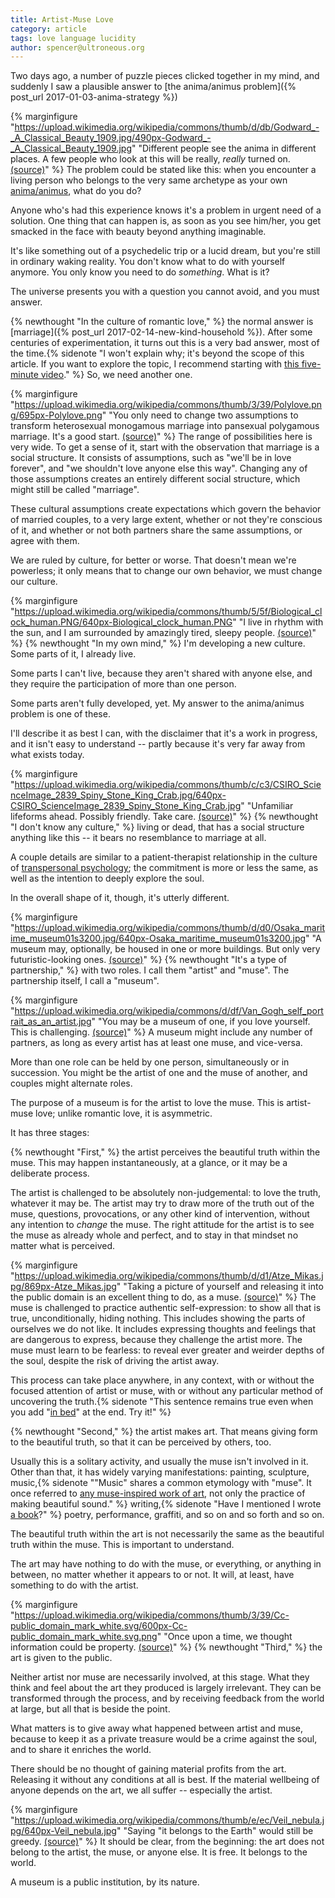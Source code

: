 ```yaml
---
title: Artist-Muse Love
category: article
tags: love language lucidity
author: spencer@ultroneous.org
---
```


Two days ago, a number of puzzle pieces clicked together in my mind, and suddenly I saw a plausible answer to [the anima/animus problem]({% post_url 2017-01-03-anima-strategy %})

{% marginfigure "https://upload.wikimedia.org/wikipedia/commons/thumb/d/db/Godward_-_A_Classical_Beauty_1909.jpg/490px-Godward_-_A_Classical_Beauty_1909.jpg" "Different people see the anima in different places. A few people who look at this will be really, *really* turned on. [(source)](https://commons.wikimedia.org/wiki/File:Godward_-_A_Classical_Beauty_1909.jpg)" %}
The problem could be stated like this: when you encounter a living person who belongs to the very same archetype as your own [anima/animus](https://en.wikipedia.org/wiki/Anima_and_animus), what do you do?

Anyone who's had this experience knows it's a problem in urgent need of a solution. One thing that can happen is, as soon as you see him/her, you get smacked in the face with beauty beyond anything imaginable.

It's like something out of a psychedelic trip or a lucid dream, but you're still in ordinary waking reality. You don't know what to do with yourself anymore. You only know you need to do *something*. What is it?

The universe presents you with a question you cannot avoid, and you must answer.

{% newthought "In the culture of romantic love," %} the normal answer is [marriage]({% post_url 2017-02-14-new-kind-household %}). After some centuries of experimentation, it turns out this is a very bad answer, most of the time.{% sidenote "I won't explain why; it's beyond the scope of this article. If you want to explore the topic, I recommend starting with [this five-minute video](https://youtu.be/jltM5qYn25w)." %} So, we need another one.

{% marginfigure "https://upload.wikimedia.org/wikipedia/commons/thumb/3/39/Polylove.png/695px-Polylove.png" "You only need to change two assumptions to transform heterosexual monogamous marriage into pansexual polygamous marriage. It's a good start. [(source)](https://upload.wikimedia.org/wikipedia/commons/thumb/3/39/Polylove.png/695px-Polylove.png)" %}
The range of possibilities here is very wide. To get a sense of it, start with the observation that marriage is a social structure. It consists of assumptions, such as "we'll be in love forever", and "we shouldn't love anyone else this way". Changing any of those assumptions creates an entirely different social structure, which might still be called "marriage".

These cultural assumptions create expectations which govern the behavior of married couples, to a very large extent, whether or not they're conscious of it, and whether or not both partners share the same assumptions, or agree with them.

We are ruled by culture, for better or worse. That doesn't mean we're powerless; it only means that to change our own behavior, we must change our culture.

{% marginfigure "https://upload.wikimedia.org/wikipedia/commons/thumb/5/5f/Biological_clock_human.PNG/640px-Biological_clock_human.PNG" "I live in rhythm with the sun, and I am surrounded by amazingly tired, sleepy people. [(source)](https://commons.wikimedia.org/wiki/File:Biological_clock_human.PNG)" %}
{% newthought "In my own mind," %} I'm developing a new culture. Some parts of it, I already live.

Some parts I can't live, because they aren't shared with anyone else, and they require the participation of more than one person.

Some parts aren't fully developed, yet. My answer to the anima/animus problem is one of these.

I'll describe it as best I can, with the disclaimer that it's a work in progress, and it isn't easy to understand -- partly because it's very far away from what exists today.

{% marginfigure "https://upload.wikimedia.org/wikipedia/commons/thumb/c/c3/CSIRO_ScienceImage_2839_Spiny_Stone_King_Crab.jpg/640px-CSIRO_ScienceImage_2839_Spiny_Stone_King_Crab.jpg" "Unfamiliar lifeforms ahead. Possibly friendly. Take care. [(source)](https://commons.wikimedia.org/wiki/File:CSIRO_ScienceImage_2839_Spiny_Stone_King_Crab.jpg)" %}
{% newthought "I don't know any culture," %} living or dead, that has a social structure anything like this -- it bears no resemblance to marriage at all.

A couple details are similar to a patient-therapist relationship in the culture of [transpersonal psychology](https://en.wikipedia.org/wiki/Transpersonal_psychology); the commitment is more or less the same, as well as the intention to deeply explore the soul.

In the overall shape of it, though, it's utterly different.

{% marginfigure "https://upload.wikimedia.org/wikipedia/commons/thumb/d/d0/Osaka_maritime_museum01s3200.jpg/640px-Osaka_maritime_museum01s3200.jpg" "A museum may, optionally, be housed in one or more buildings. But only very futuristic-looking ones. [(source)](https://commons.wikimedia.org/wiki/File:Osaka_maritime_museum01s3200.jpg)" %}
{% newthought "It's a type of partnership," %} with two roles. I call them "artist" and "muse". The partnership itself, I call a "museum".

{% marginfigure "https://upload.wikimedia.org/wikipedia/commons/d/df/Van_Gogh_self_portrait_as_an_artist.jpg" "You may be a museum of one, if you love yourself. This is challenging. [(source)](https://commons.wikimedia.org/wiki/File:Van_Gogh_self_portrait_as_an_artist.jpg)" %}
A museum might include any number of partners, as long as every artist has at least one muse, and vice-versa.

More than one role can be held by one person, simultaneously or in succession. You might be the artist of one and the muse of another, and couples might alternate roles.

The purpose of a museum is for the artist to love the muse. This is artist-muse love; unlike romantic love, it is asymmetric.

It has three stages:

{% newthought "First," %} the artist perceives the beautiful truth within the muse. This may happen instantaneously, at a glance, or it may be a deliberate process.

The artist is challenged to be absolutely non-judgemental: to love the truth, whatever it may be. The artist may try to draw more of the truth out of the muse, questions, provocations, or any other kind of intervention, without any intention to *change* the muse. The right attitude for the artist is to see the muse as already whole and perfect, and to stay in that mindset no matter what is perceived.

{% marginfigure "https://upload.wikimedia.org/wikipedia/commons/thumb/d/d1/Atze_Mikas.jpg/869px-Atze_Mikas.jpg" "Taking a picture of yourself and releasing it into the public domain is an excellent thing to do, as a muse. [(source)](https://commons.wikimedia.org/wiki/File:Atze_Mikas.jpg)" %}
The muse is challenged to practice authentic self-expression: to show all that is true, unconditionally, hiding nothing. This includes showing the parts of ourselves we do not like. It includes expressing thoughts and feelings that are dangerous to express, because they challenge the artist more. The muse must learn to be fearless: to reveal ever greater and weirder depths of the soul, despite the risk of driving the artist away.

This process can take place anywhere, in any context, with or without the focused attention of artist or muse, with or without any particular method of uncovering the truth.{% sidenote "This sentence remains true even when you add \"[in bed](http://www.urbandictionary.com/define.php?term=in+bed&defid=748341)\" at the end. Try it!" %}

{% newthought "Second," %} the artist makes art. That means giving form to the beautiful truth, so that it can be perceived by others, too.

Usually this is a solitary activity, and usually the muse isn't involved in it. Other than that, it has widely varying manifestations: painting, sculpture, music,{% sidenote "\"Music\" shares a common etymology with \"muse\". It once referred to [any muse-inspired work of art](https://en.wiktionary.org/wiki/%CE%BC%CE%BF%CF%85%CF%83%CE%B9%CE%BA%CE%AE#Ancient_Greek), not only the practice of making beautiful sound." %} writing,{% sidenote "Have I mentioned I wrote [a book](/tlilt)?" %} poetry, performance, graffiti, and so on and so forth and so on.

The beautiful truth within the art is not necessarily the same as the beautiful truth within the muse. This is important to understand.

The art may have nothing to do with the muse, or everything, or anything in between, no matter whether it appears to or not. It will, at least, have something to do with the artist.

{% marginfigure "https://upload.wikimedia.org/wikipedia/commons/thumb/3/39/Cc-public_domain_mark_white.svg/600px-Cc-public_domain_mark_white.svg.png" "Once upon a time, we thought information could be property. [(source)](https://commons.wikimedia.org/wiki/File:Cc-public_domain_mark_white.svg)" %}
{% newthought "Third," %} the art is given to the public.

Neither artist nor muse are necessarily involved, at this stage. What they think and feel about the art they produced is largely irrelevant. They can be transformed through the process, and by receiving feedback from the world at large, but all that is beside the point.

What matters is to give away what happened between artist and muse, because to keep it as a private treasure would be a crime against the soul, and to share it enriches the world.

There should be no thought of gaining material profits from the art. Releasing it without any conditions at all is best. If the material wellbeing of anyone depends on the art, we all suffer -- especially the artist.

{% marginfigure "https://upload.wikimedia.org/wikipedia/commons/thumb/e/ec/Veil_nebula.jpg/640px-Veil_nebula.jpg" "Saying \"it belongs to the Earth\" would still be greedy. [(source)](https://commons.wikimedia.org/wiki/File:Veil_nebula.jpg)" %}
It should be clear, from the beginning: the art does not belong to the artist, the muse, or anyone else. It is free. It belongs to the world.

A museum is a public institution, by its nature.
